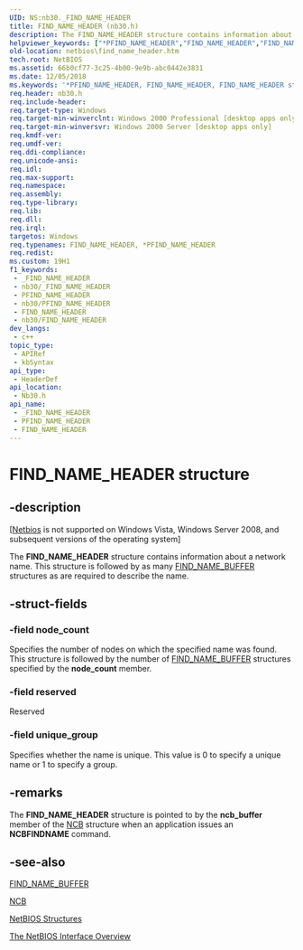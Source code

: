 ```yaml
---
UID: NS:nb30._FIND_NAME_HEADER
title: FIND_NAME_HEADER (nb30.h)
description: The FIND_NAME_HEADER structure contains information about a network name. This structure is followed by as many FIND_NAME_BUFFER structures as are required to describe the name.
helpviewer_keywords: ["*PFIND_NAME_HEADER","FIND_NAME_HEADER","FIND_NAME_HEADER structure [NetBIOS]","PFIND_NAME_HEADER","PFIND_NAME_HEADER structure pointer [NetBIOS]","nb30/FIND_NAME_HEADER","nb30/PFIND_NAME_HEADER","netbios.find_name_header"]
old-location: netbios\find_name_header.htm
tech.root: NetBIOS
ms.assetid: 66b0cf77-3c25-4b00-9e9b-abc0442e3831
ms.date: 12/05/2018
ms.keywords: '*PFIND_NAME_HEADER, FIND_NAME_HEADER, FIND_NAME_HEADER structure [NetBIOS], PFIND_NAME_HEADER, PFIND_NAME_HEADER structure pointer [NetBIOS], nb30/FIND_NAME_HEADER, nb30/PFIND_NAME_HEADER, netbios.find_name_header'
req.header: nb30.h
req.include-header: 
req.target-type: Windows
req.target-min-winverclnt: Windows 2000 Professional [desktop apps only]
req.target-min-winversvr: Windows 2000 Server [desktop apps only]
req.kmdf-ver: 
req.umdf-ver: 
req.ddi-compliance: 
req.unicode-ansi: 
req.idl: 
req.max-support: 
req.namespace: 
req.assembly: 
req.type-library: 
req.lib: 
req.dll: 
req.irql: 
targetos: Windows
req.typenames: FIND_NAME_HEADER, *PFIND_NAME_HEADER
req.redist: 
ms.custom: 19H1
f1_keywords:
 - _FIND_NAME_HEADER
 - nb30/_FIND_NAME_HEADER
 - PFIND_NAME_HEADER
 - nb30/PFIND_NAME_HEADER
 - FIND_NAME_HEADER
 - nb30/FIND_NAME_HEADER
dev_langs:
 - c++
topic_type:
 - APIRef
 - kbSyntax
api_type:
 - HeaderDef
api_location:
 - Nb30.h
api_name:
 - _FIND_NAME_HEADER
 - PFIND_NAME_HEADER
 - FIND_NAME_HEADER
---
```


# FIND_NAME_HEADER structure


## -description

<p class="CCE_Message">[<a href="/previous-versions/windows/desktop/netbios/portal">Netbios</a> is not supported on Windows Vista,  Windows Server 2008, and subsequent versions of the operating system]

The <b>FIND_NAME_HEADER</b> structure contains information about a network name. This structure is followed by as many <a href="/windows/desktop/api/nb30/ns-nb30-find_name_buffer">FIND_NAME_BUFFER</a> structures as are required to describe the name.

## -struct-fields

### -field node_count

Specifies the number of nodes on which the specified name was found. This structure is followed by the number of <a href="/windows/desktop/api/nb30/ns-nb30-find_name_buffer">FIND_NAME_BUFFER</a> structures specified by the <b>node_count</b> member.

### -field reserved

Reserved

### -field unique_group

Specifies whether the name is unique. This value is 0 to specify a unique name or 1 to specify a group.

## -remarks

The <b>FIND_NAME_HEADER</b> structure is pointed to by the <b>ncb_buffer</b> member of the <a href="/windows/desktop/api/nb30/ns-nb30-ncb">NCB</a> structure when an application issues an <b>NCBFINDNAME</b> command.

## -see-also

<b></b>



<a href="/windows/desktop/api/nb30/ns-nb30-find_name_buffer">FIND_NAME_BUFFER</a>



<a href="/windows/desktop/api/nb30/ns-nb30-ncb">NCB</a>



<a href="/previous-versions/windows/desktop/netbios/netbios-structures">NetBIOS Structures</a>



<a href="/previous-versions/windows/desktop/netbios/portal">The NetBIOS Interface Overview</a>

